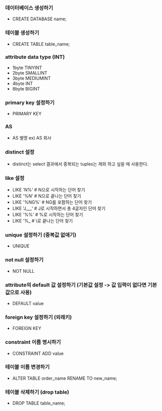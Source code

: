 ### 데이터베이스 생성하기

- CREATE DATABASE name;

### 테이블 생성하기

- CREATE TABLE table_name;

### attribute data type (INT)

- 1byte TINYINT
- 2byte SMALLINT
- 3byte MEDIUMINT
- 4byte INT
- 8byte BIGINT

### primary key 설정하기

- PRIMARY KEY

### AS

- AS 별명 ex) AS 회사

### distinct 설정

- distinct는 select 결과에서 중복되는 tuples는 제외 하고 싶을 때 사용한다.

### like 설정

- LIKE 'N%' # N으로 시작하는 단어 찾기
- LIKE '%N' # N으로 끝나는 단어 찾기
- LIKE '%NG%' # NG를 포함하는 단어 찾기
- LIKE 'J___' # J로 시작하면서 총 4글자인 단어 찾기
- LIKE '\%%' # %로 시작하는 단어 찾기
- LIKE '%\_ # \로 끝나는 단어 찾기
 
### unique 설정하기 (중복값 없애기)

- UNIQUE

### not null 설정하기

- NOT NULL

### attribute의 default 값 설정하기 (기본값 설정 -> 값 입력이 없다면 기본값으로 사용)

- DEFAULT value

### foreign key 설정하기 (외래키)

- FOREIGN KEY

### constraint 이름 명시하기

- CONSTRAINT ADD value

### 테이블 이름 변경하기

- ALTER TABLE order_name RENAME TO new_name;

### 테이블 삭제하기 (drop table)

- DROP TABLE table_name;

